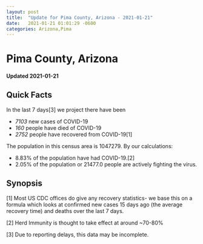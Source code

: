 ```yaml
---
layout: post
title:  "Update for Pima County, Arizona - 2021-01-21"
date:   2021-01-21 01:01:29 -0600
categories: Arizona,Pima
---
```


# Pima County, Arizona
#### Updated 2021-01-21

## Quick Facts

In the last 7 days[3] we project there have been
- *7103* new cases of COVID-19
- *160* people have died of COVID-19
- *2752* people have recovered from COVID-19[1]

The population in this census area is 1047279. By our calculations:
- 8.83% of the population have had COVID-19.[2]
- 2.05% of the population or 21477.0 people are actively fighting the virus.

## Synopsis




[1] Most US CDC offices do give any recovery statistics- we base this on a formula which looks at confirmed new cases
15 days ago (the average recovery time) and deaths over the last 7 days.

[2] Herd Immunity is thought to take effect at around ~70-80%

[3] Due to reporting delays, this data may be incomplete.
 
    